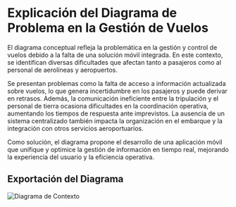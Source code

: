 # Explicación del Diagrama de Problema en la Gestión de Vuelos

El diagrama conceptual refleja la problemática en la gestión y control de vuelos debido a la falta de una solución móvil integrada. En este contexto, se identifican diversas dificultades que afectan tanto a pasajeros como al personal de aerolíneas y aeropuertos.

Se presentan problemas como la falta de acceso a información actualizada sobre vuelos, lo que genera incertidumbre en los pasajeros y puede derivar en retrasos. Además, la comunicación ineficiente entre la tripulación y el personal de tierra ocasiona dificultades en la coordinación operativa, aumentando los tiempos de respuesta ante imprevistos. La ausencia de un sistema centralizado también impacta la organización en el embarque y la integración con otros servicios aeroportuarios.

Como solución, el diagrama propone el desarrollo de una aplicación móvil que unifique y optimice la gestión de información en tiempo real, mejorando la experiencia del usuario y la eficiencia operativa.

## Exportación del Diagrama

![Diagrama de Contexto](Diagrama_contexto.png)
